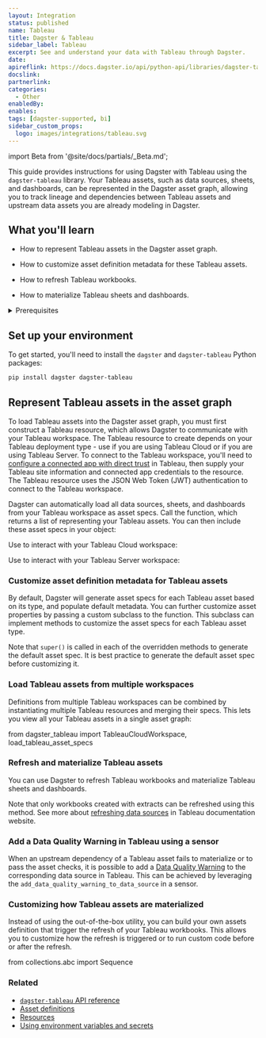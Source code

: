 ```yaml
---
layout: Integration
status: published
name: Tableau
title: Dagster & Tableau
sidebar_label: Tableau
excerpt: See and understand your data with Tableau through Dagster.
date: 
apireflink: https://docs.dagster.io/api/python-api/libraries/dagster-tableau
docslink:
partnerlink:
categories:
  - Other
enabledBy:
enables:
tags: [dagster-supported, bi]
sidebar_custom_props:
  logo: images/integrations/tableau.svg
---
```


import Beta from '@site/docs/partials/\_Beta.md';

<Beta />

This guide provides instructions for using Dagster with Tableau using the `dagster-tableau` library. Your Tableau assets, such as data sources, sheets, and dashboards, can be represented in the Dagster asset graph, allowing you to track lineage and dependencies between Tableau assets and upstream data assets you are already modeling in Dagster.

## What you'll learn

- How to represent Tableau assets in the Dagster asset graph.

- How to customize asset definition metadata for these Tableau assets.

- How to refresh Tableau workbooks.

- How to materialize Tableau sheets and dashboards.

<details>
  <summary>Prerequisites</summary>

- The `dagster-tableau` library installed in your environment
- Familiarity with asset definitions and the Dagster asset graph
- Familiarity with Dagster resources
- Familiarity with Tableau concepts, like data sources, sheets, and dashboards
- A Tableau site, either on Tableau Cloud or Tableau Server
- A connected app configured to access Tableau. For more information, see [Use Tableau Connected Apps for Application Integration](https://help.tableau.com/current/online/en-us/connected_apps.htm) in the Tableau documentation.

</details>

## Set up your environment

To get started, you'll need to install the `dagster` and `dagster-tableau` Python packages:

```bash
pip install dagster dagster-tableau
```

## Represent Tableau assets in the asset graph

To load Tableau assets into the Dagster asset graph, you must first construct a Tableau resource, which allows Dagster to communicate with your Tableau workspace. The Tableau resource to create depends on your Tableau deployment type - use <PyObject section="libraries" module="dagster_tableau" object="TableauCloudWorkspace" /> if you are using Tableau Cloud or <PyObject section="libraries" module="dagster_tableau" object="TableauServerWorkspace" /> if you are using Tableau Server. To connect to the Tableau workspace, you'll need to [configure a connected app with direct trust](https://help.tableau.com/current/online/en-gb/connected_apps_direct.htm) in Tableau, then supply your Tableau site information and connected app credentials to the resource. The Tableau resource uses the JSON Web Token (JWT) authentication to connect to the Tableau workspace.

Dagster can automatically load all data sources, sheets, and dashboards from your Tableau workspace as asset specs. Call the <PyObject section="libraries" module="dagster_tableau" object="load_tableau_asset_specs" /> function, which returns a list of <PyObject section="assets" module="dagster" object="AssetSpec" pluralize /> representing your Tableau assets. You can then include these asset specs in your <PyObject section="definitions" module="dagster" object="Definitions" /> object:

<Tabs>
<TabItem value="Using Dagster with Tableau Cloud">

Use <PyObject section="libraries" module="dagster_tableau" object="TableauCloudWorkspace" /> to interact with your Tableau Cloud workspace:

<CodeExample path="docs_snippets/docs_snippets/integrations/tableau/representing-tableau-cloud-assets.py" />

</TabItem>
<TabItem value="Using Dagster with Tableau Server">

Use <PyObject section="libraries" module="dagster_tableau" object="TableauServerWorkspace" /> to interact with your Tableau Server workspace:


<CodeExample path="docs_snippets/docs_snippets/integrations/tableau/representing-tableau-server-assets.py" />

</TabItem>
</Tabs>

### Customize asset definition metadata for Tableau assets

By default, Dagster will generate asset specs for each Tableau asset based on its type, and populate default metadata. You can further customize asset properties by passing a custom <PyObject section="libraries" module="dagster_tableau" object="DagsterTableauTranslator" /> subclass to the <PyObject section="libraries" module="dagster_tableau" object="load_tableau_asset_specs" /> function. This subclass can implement methods to customize the asset specs for each Tableau asset type.

<CodeExample path="docs_snippets/docs_snippets/integrations/tableau/customize-tableau-asset-defs.py" />

Note that `super()` is called in each of the overridden methods to generate the default asset spec. It is best practice to generate the default asset spec before customizing it.

### Load Tableau assets from multiple workspaces

Definitions from multiple Tableau workspaces can be combined by instantiating multiple Tableau resources and merging their specs. This lets you view all your Tableau assets in a single asset graph:

<CodeExample path="docs_snippets/docs_snippets/integrations/tableau/multiple-tableau-workspaces.py" />
from dagster_tableau import TableauCloudWorkspace, load_tableau_asset_specs

### Refresh and materialize Tableau assets

You can use Dagster to refresh Tableau workbooks and materialize Tableau sheets and dashboards.

<CodeExample path="docs_snippets/docs_snippets/integrations/tableau/refresh-and-materialize-tableau-assets.py" />

Note that only workbooks created with extracts can be refreshed using this method. See more about [refreshing data sources](https://help.tableau.com/current/pro/desktop/en-us/refreshing_data.htm) in Tableau documentation website.

### Add a Data Quality Warning in Tableau using a sensor

When an upstream dependency of a Tableau asset fails to materialize or to pass the asset checks, it is possible to add a [Data Quality Warning](https://help.tableau.com/current/online/en-us/dm_dqw.htm) to the corresponding data source in Tableau. This can be achieved by leveraging the `add_data_quality_warning_to_data_source` in a sensor.


<CodeExample path="docs_snippets/docs_snippets/integrations/tableau/add-tableau-data-quality-warning.py" />

### Customizing how Tableau assets are materialized

Instead of using the out-of-the-box <PyObject section="libraries" module="dagster_tableau" object="build_tableau_materializable_assets_definition" /> utility, you can build your own assets definition that trigger the refresh of your Tableau workbooks. This allows you to customize how the refresh is triggered or to run custom code before or after the refresh.

<CodeExample path="docs_snippets/docs_snippets/integrations/tableau/materialize-tableau-assets-advanced.py" />
from collections.abc import Sequence

### Related

- [`dagster-tableau` API reference](/api/python-api/libraries/dagster-tableau)
- [Asset definitions](/guides/build/assets/)
- [Resources](/guides/build/external-resources/)
- [Using environment variables and secrets](/guides/deploy/using-environment-variables-and-secrets)
